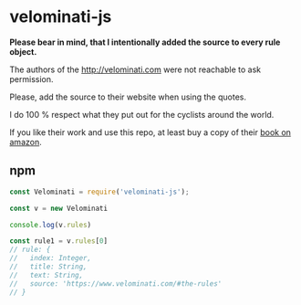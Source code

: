 # velominati-js

**Please bear in mind, that I intentionally added the source to every rule object.**

The authors of the http://velominati.com were not reachable to ask permission. 

Please, add the source to their website when using the quotes.

I do 100 % respect what they put out for the cyclists around the world.

If you like their work and use this repo, at least buy a copy of their [book on amazon](https://amzn.to/3bX6IQg).

## npm 

``` javascript
const Velominati = require('velominati-js');

const v = new Velominati

console.log(v.rules)

const rule1 = v.rules[0]
// rule: {
//   index: Integer,
//   title: String,
//   text: String,
//   source: 'https://www.velominati.com/#the-rules'
// }
```